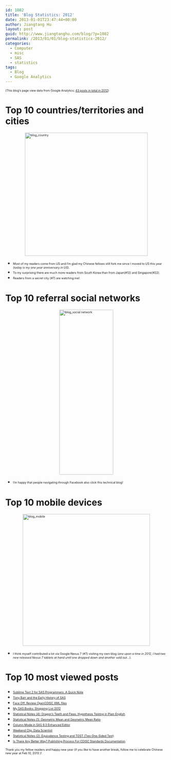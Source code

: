 ```yaml
---
id: 1082
title: 'Blog Statistics: 2012'
date: 2013-01-01T23:47:44+00:00
author: Jiangtang Hu
layout: post
guid: http://www.jiangtanghu.com/blog/?p=1082
permalink: /2013/01/01/blog-statistics-2012/
categories:
  - Computer
  - misc
  - SAS
  - statistics
tags:
  - Blog
  - Google Analytics
---
```

<span style="font-size: xx-small;">(This blog’s page view data from Google Analytics; </span>[<span style="font-size: xx-small;">43 posts in total in 2012</span>](http://www.jiangtanghu.com/blog/archives/)<span style="font-size: xx-small;">)</span>

# Top 10 countries/territories and cities

[<span style="font-size: xx-small;"><img style="background-image: none; margin: 3px auto 5px; padding-left: 0px; padding-right: 0px; display: block; float: none; padding-top: 0px; border-width: 0px;" title="blog_country" alt="blog_country" src="http://www.jiangtanghu.com/blog/wp-content/uploads/2013/01/blog_country_thumb.png" width="382" height="384" border="0" /></span>](http://www.jiangtanghu.com/blog/wp-content/uploads/2013/01/blog_country.png)

  * <span style="font-size: xx-small;">Most of my readers come from US and I’m glad my Chinese fellows still fork me since I moved to US this year (<em>today is my one year anniversary in US</em>).</span>
  * <span style="font-size: xx-small;">To my surprising there are much more readers from South Korea than from Japan(#12) and Singapore(#22).</span>
  * <span style="font-size: xx-small;">Readers from a secret city (#7) are watching me! </span>

# 

# Top 10 referral social networks

[<span style="font-size: xx-small;"><img style="background-image: none; margin: 3px auto 5px; padding-left: 0px; padding-right: 0px; display: block; float: none; padding-top: 0px; border-width: 0px;" title="blog_social network" alt="blog_social network" src="http://www.jiangtanghu.com/blog/wp-content/uploads/2013/01/blog_social-network_thumb.png" width="168" height="514" border="0" /></span>](http://www.jiangtanghu.com/blog/wp-content/uploads/2013/01/blog_social-network.png)

  * <span style="font-size: xx-small;">I’m happy that people navigating through Facebook also click this technical blog!</span>

# 

# Top 10 mobile devices

[<span style="font-size: xx-small;"><img style="background-image: none; margin: 3px auto 5px; padding-left: 0px; padding-right: 0px; display: block; float: none; padding-top: 0px; border-width: 0px;" title="blog_mobile" alt="blog_mobile" src="http://www.jiangtanghu.com/blog/wp-content/uploads/2013/01/blog_mobile_thumb.png" width="396" height="411" border="0" /></span>](http://www.jiangtanghu.com/blog/wp-content/uploads/2013/01/blog_mobile.png)

  * <span style="font-size: xx-small;">I think myself contributed a lot via Google Nexus 7 (#7) visiting my own blog (<em>one upon a time in 2012, I had two new released Nexus 7 tablets at hand until one dropped down and another sold out…</em>).</span>

# 

# Top 10 most viewed posts

  * [<span style="font-size: xx-small;">Sublime Text 2 for SAS Programmers: A Quick Note</span>](http://www.jiangtanghu.com/blog/2012/07/13/sublimetext2-sas/)
  * [<span style="font-size: xx-small;">Tony Barr and the Early History of SAS</span>](http://www.jiangtanghu.com/blog/2012/10/23/tony-barr-and-the-early-history-of-sas/)
  * [<span style="font-size: xx-small;">Face Off: Review OpenCDISC XML files</span>](http://www.jiangtanghu.com/blog/2012/02/11/xml/)
  * [<span style="font-size: xx-small;">My SAS Books: Shopping List 2012</span>](http://www.jiangtanghu.com/blog/2012/12/07/sas-books-2012/)
  * [<span style="font-size: xx-small;">Statistical Notes (4): Dragon’s Teeth and Fleas: Hypothesis Testing in Plain English</span>](http://www.jiangtanghu.com/blog/2012/09/16/hypothesis-testing/)
  * [<span style="font-size: xx-small;">Statistical Notes (1): Geometric Mean and Geometric Mean Ratio</span>](http://www.jiangtanghu.com/blog/2012/09/12/geomean/)
  * [<span style="font-size: xx-small;">Column Mode in SAS 9.3 Enhanced Editor</span>](http://www.jiangtanghu.com/blog/2012/02/12/column-mode-in-sas-9-3-enhanced-editor/)
  * [<span style="font-size: xx-small;">Weekend Clip: Data Scientist</span>](http://www.jiangtanghu.com/blog/2012/11/30/weekend-clip-data-scientist/)
  * [<span style="font-size: xx-small;">Statistical Notes (2): Equivalence Testing and TOST (Two One-Sided Test)</span>](http://www.jiangtanghu.com/blog/2012/09/12/tost-equivalence-test/)
  * [<span style="font-size: xx-small;">Is There Any Better Way? Publishing Process For CDISC Standards Documentation</span>](http://www.jiangtanghu.com/blog/2012/07/19/publishing-cdisc-standards/)

<span style="font-size: xx-small;">Thank you my fellow readers and happy new year (if you like to have another break, follow me to celebrate Chinese new year at Feb 10, 2013 )!</span>
